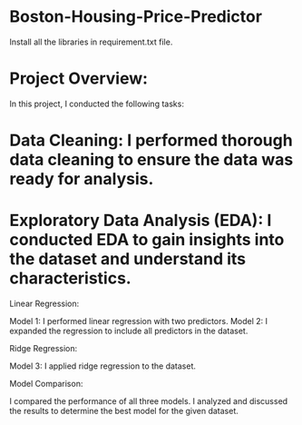 # Boston-Housing-Price-Predictor

Install all the libraries in requirement.txt file.

# Project Overview:

In this project, I conducted the following tasks:

# Data Cleaning: I performed thorough data cleaning to ensure the data was ready for analysis.

# Exploratory Data Analysis (EDA): I conducted EDA to gain insights into the dataset and understand its characteristics.

Linear Regression:

Model 1: I performed linear regression with two predictors.
Model 2: I expanded the regression to include all predictors in the dataset.

Ridge Regression:

Model 3: I applied ridge regression to the dataset.

Model Comparison:

I compared the performance of all three models.
I analyzed and discussed the results to determine the best model for the given dataset.
